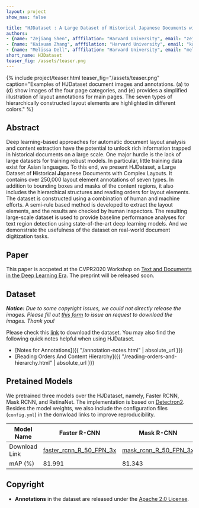 ```yaml
---
layout: project
show_nav: false

title: "HJDataset : A Large Dataset of Historical Japanese Documents with Complex Layouts"
authors: 
- {name: "Zejiang Shen", afffilation: "Harvard University", email: "zejiang_shen@g.harvard.edu", website: "https://www.szj.io"}
- {name: "Kaixuan Zhang", afffilation: "Harvard University", email: "kaixuanzhang@fas.harvard.edu", website: "https://www.linkedin.com/in/kaixuan-zhang-731a16159/"}
- {name: "Melissa Dell", afffilation: "Harvard University", email: "melissadell@fas.harvard.edu", website: "https://scholar.harvard.edu/dell/home"}
short_name: HJDataset
teaser_fig: /assets/teaser.png
---
```



{% include project/teaser.html teaser_fig="/assets/teaser.png" caption="Examples of HJDataset document images and annotations. (a) to (d) show images of the four page categories, and (e) provides a simplified illustration of layout annotations for main pages. The seven types of hierarchically constructed layout elements are highlighted in different colors." %}


## Abstract 

Deep learning-based approaches for automatic document layout analysis and content extraction have the potential to unlock rich information trapped in historical documents on a large scale. One major hurdle is the lack of large datasets for training robust models. In particular, little training data exist for Asian languages. To this end, we present HJDataset, a Large Dataset of **H**istorical **J**apanese Documents with Complex Layouts. It contains over 250,000 layout element annotations of seven types. In addition to bounding boxes and masks of the content regions, it also includes the hierarchical structures and reading orders for layout elements. The dataset is constructed using a combination of human and machine efforts. A semi-rule based method is developed to extract the layout elements, and the results are checked by human inspectors. The resulting large-scale dataset is used to provide baseline performance analyses for text region detection using state-of-the-art deep learning models. And we demonstrate the usefulness of the dataset on real-world document digitization tasks. 


## Paper 

This paper is accpeted at the CVPR2020 Workshop on [Text and Documents in the Deep Learning Era](https://cvpr2020text.wordpress.com). The preprint will be released soon. 

## Dataset 

***Notice:** Due to some copyright issues, we could not directly release the images. Please fill out [this form](https://forms.gle/9BYYgo9bAjLnq7RQA) to issue an request to download the images. Thank you!*

Please check this [link](https://www.dropbox.com/s/xkjcty50862zayt/annotations.zip?dl=0) to download the dataset. You may also find the following quick notes helpful when using HJDataset.

- [Notes for Annotations]({{ "/annotation-notes.html" | absolute_url }})
- [Reading Orders And Content Hierarchy]({{ "/reading-orders-and-hierarchy.html" | absolute_url }})


## Pretained Models 

We pretrained three models over the HJDataset, namely, Faster RCNN, Mask RCNN, and RetinaNet. The implementation is based on [Detectron2](https://github.com/facebookresearch/detectron2). Besides the model weights, we also include the configuration files (`config.yml`) in the donwload links to improve reproducibility. 

| Model Name    | Faster R-CNN                                                 | Mask R-CNN                                                   | RetinaNet                                                    |
| ------------- | ------------------------------------------------------------ | ------------------------------------------------------------ | ------------------------------------------------------------ |
| Download Link | [faster_rcnn_R_50_FPN_3x](https://www.dropbox.com/sh/jac1dtp0yogubmr/AABjWubt1PsCv88f6QjFngMAa?dl=0) | [mask_rcnn_R_50_FPN_3x](https://www.dropbox.com/sh/6wupiaqyzcyehia/AACpMiJ8eVR-Pe9yY5TMiNmga?dl=0) | [retinanet_R_50_FPN_3x](https://www.dropbox.com/sh/dtee77iapmg4ze7/AABblUG0ZXLuSkhfLDBlHUYCa?dl=0) |
| mAP (%)       | 81.991 | 81.343 | 75.223 |


## Copyright

- **Annotations** in the dataset are released under the [Apache 2.0 License](https://www.apache.org/licenses/LICENSE-2.0).

